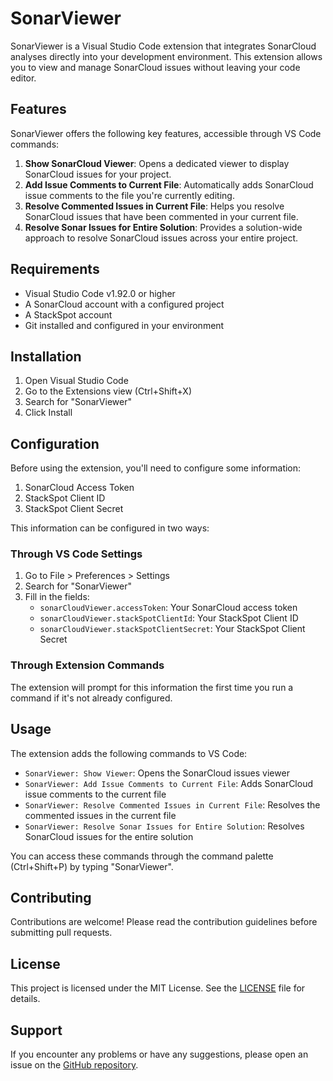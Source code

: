 # SonarViewer

SonarViewer is a Visual Studio Code extension that integrates SonarCloud analyses directly into your development environment. This extension allows you to view and manage SonarCloud issues without leaving your code editor.

## Features

SonarViewer offers the following key features, accessible through VS Code commands:

1. **Show SonarCloud Viewer**: Opens a dedicated viewer to display SonarCloud issues for your project.
2. **Add Issue Comments to Current File**: Automatically adds SonarCloud issue comments to the file you're currently editing.
3. **Resolve Commented Issues in Current File**: Helps you resolve SonarCloud issues that have been commented in your current file.
4. **Resolve Sonar Issues for Entire Solution**: Provides a solution-wide approach to resolve SonarCloud issues across your entire project.

## Requirements

- Visual Studio Code v1.92.0 or higher
- A SonarCloud account with a configured project
- A StackSpot account
- Git installed and configured in your environment

## Installation

1. Open Visual Studio Code
2. Go to the Extensions view (Ctrl+Shift+X)
3. Search for "SonarViewer"
4. Click Install

## Configuration

Before using the extension, you'll need to configure some information:

1. SonarCloud Access Token
2. StackSpot Client ID
3. StackSpot Client Secret

This information can be configured in two ways:

### Through VS Code Settings

1. Go to File > Preferences > Settings
2. Search for "SonarViewer"
3. Fill in the fields:
   - `sonarCloudViewer.accessToken`: Your SonarCloud access token
   - `sonarCloudViewer.stackSpotClientId`: Your StackSpot Client ID
   - `sonarCloudViewer.stackSpotClientSecret`: Your StackSpot Client Secret

### Through Extension Commands

The extension will prompt for this information the first time you run a command if it's not already configured.

## Usage

The extension adds the following commands to VS Code:

- `SonarViewer: Show Viewer`: Opens the SonarCloud issues viewer
- `SonarViewer: Add Issue Comments to Current File`: Adds SonarCloud issue comments to the current file
- `SonarViewer: Resolve Commented Issues in Current File`: Resolves the commented issues in the current file
- `SonarViewer: Resolve Sonar Issues for Entire Solution`: Resolves SonarCloud issues for the entire solution

You can access these commands through the command palette (Ctrl+Shift+P) by typing "SonarViewer".

## Contributing

Contributions are welcome! Please read the contribution guidelines before submitting pull requests.

## License

This project is licensed under the MIT License. See the [LICENSE](LICENSE) file for details.

## Support

If you encounter any problems or have any suggestions, please open an issue on the [GitHub repository](https://github.com/tcfialho/sonar-viewer).
